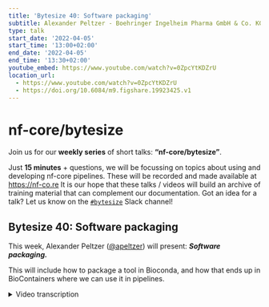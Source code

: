 ```yaml
---
title: 'Bytesize 40: Software packaging'
subtitle: Alexander Peltzer - Boehringer Ingelheim Pharma GmbH & Co. KG, Germany
type: talk
start_date: '2022-04-05'
start_time: '13:00+02:00'
end_date: '2022-04-05'
end_time: '13:30+02:00'
youtube_embed: https://www.youtube.com/watch?v=0ZpcYtKDZrU
location_url:
  - https://www.youtube.com/watch?v=0ZpcYtKDZrU
  - https://doi.org/10.6084/m9.figshare.19923425.v1
---
```


# nf-core/bytesize

Join us for our **weekly series** of short talks: **“nf-core/bytesize”**.

Just **15 minutes** + questions, we will be focussing on topics about using and developing nf-core pipelines.
These will be recorded and made available at <https://nf-co.re>
It is our hope that these talks / videos will build an archive of training material that can complement our documentation. Got an idea for a talk? Let us know on the [`#bytesize`](https://nfcore.slack.com/channels/bytesize) Slack channel!

## Bytesize 40: Software packaging

This week, Alexander Peltzer ([@apeltzer](http://github.com/apeltzer/)) will present: _**Software packaging.**_

This will include how to package a tool in Bioconda, and how that ends up in BioContainers where we can use it in pipelines.

<details markdown="1"><summary>Video transcription</summary>
:::note
The content has been edited to make it reader-friendly
:::

[0:01](https://www.youtube.com/watch?v=0ZpcYtKDZrU&t=1)
(host) So welcome, everybody, to another week in this bytesize talk series. Today, we have Alex Peltzer from the nf-core team and also a clinical bioinformatics lead at Böhringer Ingelheim. He will talk to us about software packaging for nf-core, a matter that we've been all concerned with when writing nf-core pipelines. Thanks a lot, Alex, for joining us today. We look forward to your talk.

[0:28](https://www.youtube.com/watch?v=0ZpcYtKDZrU&t=28)
Thank you, Gisela, for the introduction. As Gisela already mentioned, we're talking a bit about software packaging today for nf-core. It's not strictly speaking nf-core way in this case, but more or less also involving writing Conda recipes, Bioconda recipes for packaging any bioinformatics tools or general purpose tools to be used in nf-core pipelines, for example, and nf-core modules, of course. Just to give you a brief overview, we're going to talk a bit about best practices in software packaging, what we've been drawing in the past, what we've been using in the past, but more or less focused on what we try to do nowadays. Because this is a limited bytesize talk, it's not very long, I have to focus on the most important bits and cannot go into all the details. Especially now also when we come to the next point, Bioconda and conda-forge, what's actually the difference between both of them, then also how to package a tool in Bioconda and conda-forge. This is also just a brief overview about what you have to do, what you have to follow, what are the caveats that you have to circumvent, if possible. We cannot go into full detail there, of course, because there are some peculiarities. As you all know, things can go wrong very quickly if you do things improperly. Then I'll also talk a bit about bio-containers and document Singularity at a glance there and summarize and wrap that all up.

[1:53](https://www.youtube.com/watch?v=0ZpcYtKDZrU&t=113)
The best practices, I'm only focusing on the do's here to limit us a bit in time consumption is that we usually try to work with other communities here in nf-core. We are heavily relying on upstream projects to package our software or tools for pipelines. That is true for both bioinformatics and general purpose tools. For example, bioinformatics tool of choice would be GADK or SAM tools, which are already packaged in Bioconda. But there are, of course, also other tools that are not strictly bioinformatics related, which are usually going, let's say, just a Python library to color some output or something like that could go to conda-forge. Bio-containers is the preferred way in nf-core nowadays how we use containers, both Docker and Singularity, to actually use them in pipelines. What we actively try to do, and whenever you ask something around containerization, around packaging things in the nf-core, you will always get pointed towards these projects, these upstream projects. We really encourage people to contribute to these because this is not just for you a good idea to do that, but because you also will receive frequent updates, for example, of the packages that you push there.

[3:09](https://www.youtube.com/watch?v=0ZpcYtKDZrU&t=189)
Bioconda and conda-forge, if people start new with these, people are usually a bit confused what's actually the difference. Do I have to push my packages to Bioconda? Do I have to get my packages to conda-forge? Actually, they're very similar, but not, strictly speaking, the exact same thing. I already briefly mentioned it a bit. Bioconda, as the name suggests, already is really strictly focusing on bioinformatics tools. It could also be chemistry, computational chemistry tools, of course, but it's more bio-related. Conda-forge is more for general purpose tools. If you have some fancy Python, some fancy R-based package that you would like to get there, you can actually push that to conda-forge. There's this easy decision tree, Bioconda: life science-related, conda-forge: general purpose stuff. That's where you have to get your packages there. As we're all working towards making any tool, Bioconda and/or conda-forge tool package, we always try to either make the decision, whether it's a bioinformatics tool or a conda-forge tool, that we have to push it there.

[4:20](https://www.youtube.com/watch?v=0ZpcYtKDZrU&t=260)
The packaging really relies on similar infrastructure. The setup is a bit different, but the overall things are very, very similar. It's not strictly more complicated if you want to get something to conda-forge. They just have a tiny bit different setup if you produce a recipe for conda-forge. Whereas you have to produce a very different one for Bioconda. But if you know how to do a Bioconda recipe, you usually can learn how to do a conda-forge recipe very quickly as well. It's not too complicated.

[4:54](https://www.youtube.com/watch?v=0ZpcYtKDZrU&t=294)
To guide you a bit through how that could look like, these are a couple of steps that you have to usually follow. The first step would always be to check if your tool is already available on Bioconda and conda-forge. The slides will be online after this talk as well. These things will be clickable. There is a link for Bioconda and conda-forge, which are direct links to the package index of both repositories. You can simply search for your tools. For example, if you would like to see whether there's a tool, a recipe for SAM tools already available that packages SAM tools, then you can just click on Bioconda because there's a bioinformatics tool, obviously, and then search for SAM tools. You will be seeing this page, so that you have multiple versions of the tool. You have dependencies of that package. For example, it depends on hdslip, but also some libgcc, libseplip, and some other dependencies. It also lists multiple tools that are relying on this recipe. Well, obviously, if you add a new one, there won't be anybody relying on your recipe as of now. But in the future, that might actually change. This is quite a nice way to actually see whether there is something available already for your tool that you want to package.

[6:07](https://www.youtube.com/watch?v=0ZpcYtKDZrU&t=367)
The second point that you should usually follow here if you want to package something for Bioconda and conda-forge is to check the contributor documentation for adding to Bioconda and conda-forge. We both have very, very detailed documentation available how to do that in the respective case. Bioconda has a listing of a checklist that you can tick off, also giving you some hints on how to do that most efficiently. Same for conda-forge. Conda-forge has, as I said in the beginning, quite bit of a different approach how to do this. But nevertheless, they also have a step-by-step guide available on the page. Again, this is linked here with individual links to the respective pages. You don't have to search for that. You can simply click there, and then just go there, and it will explain how to do this efficiently.

[6:57](https://www.youtube.com/watch?v=0ZpcYtKDZrU&t=417)
There's also a bonus hint since most of the tools that we need to package for nf-core are Bioconda tools. It's not as common to do conda-forge packages, but the majority of tools that we use in nf-core is a bioinformatics pipeline community is that we package things for Bioconda. There I have to say there is this bonus hint for Bioconda. Please just think about joining the GitHub channel and asking their detailed questions. If you experience issues with packaging things for Bioconda, there's usually a really large crowd around, similar to what is around in nf-core, that can help you with your packaging needs for Bioconda recipes. Also, it's quite advisable to join the GitHub organization of Bioconda because that makes your life easier. It gives you the permissions to review other recipes and learn, for example, by looking at other recipes more efficiently. Although it's all open source, it also means it's a bit easier because it can trigger the bots and notify people from the core team to have a look at the recipe if you're a member of the Bioconda organization, which is similar to nf-core. It's free. You can just join. It might take a couple of days, however. But nevertheless, you can do that.

[8:09](https://www.youtube.com/watch?v=0ZpcYtKDZrU&t=489)
The third step, of course, would be then writing your recipe. Usually, what I do there is I either rely on the templates. Again, there's a link here for some exemplary templates. Or I just recycle a similar package recipe. For example, if I package a Python recipe, which I want to actually get to Bioconda, I actually typically try to look for another Python package that is already on Bioconda and then just try to figure out what I need to change to make my recipe work. However, I have to say your mileage may vary here because sometimes these are really different dependencies. Also, if you're just a lucky person and somebody already made a PyPi package, for example, you could also use the skeleton templates where this is possible. That does not always work. But in some cases, if your package is already luckily on PyPi available, you can just go call the skeleton PyPi and the package name. That will automatically create a template for you that should also pull in and fill out the dependencies of your package, for example, so you don't have to figure that out on your own. Similar things exist for R and some others as well. If you click on the link above here, you will find some more information on how to do that and how this is, for example, done for Perl tools and other tools out there.

[9:34](https://www.youtube.com/watch?v=0ZpcYtKDZrU&t=574)
A cool thing also that James mentioned before I started giving the talk here is also that you can test your recipe locally. This `conda-build` that you have to install manually. If you install Conda, it's not always there. But you can use Conda to install Conda build. That will set up an environment where you could also locally test building your recipe, which will give you a bit of an error handling opportunity before actually pushing this to Bioconda. If you follow these steps, usually you should at least get somewhat a half functional recipe out, I would say, in some cases if you're lucky. Especially that, at least for me, helped too in the most cases when you had a PyPi package that's already built well.

[10:24](https://www.youtube.com/watch?v=0ZpcYtKDZrU&t=624)
Such an example recipe could look like this. Usually this is just a build.sh script, which is just used in the build step of the recipe. Then you have this meta.yml file, which describes some of the content of the recipe. Usually people set the version of the tool package up here and then just refer to this in the version string here. Then build numbers need to be changed at some point. If you, for example, bump a new version of a recipe, then you have to increase this. You have to list the source URL. This has to be a fixed URL, so it cannot be a URL that is overwritten all the time. [...] Landled with at all. Then the requirements to build, to run, and also to host. The host requirements are actually listed here in the recipe. This is just an example. There are much more complicated ones out there, but there are also much more easier ones out there. This is a CC++ tool, which means some of the make compilers and the C compilers have to be present here, for example.

[11:34](https://www.youtube.com/watch?v=0ZpcYtKDZrU&t=694)
If you're done with writing that recipe up, then what you could do is submitting a pull request to Bioconda and then waiting for the automated build checks and linting checks to hopefully tell you that your recipe is in order. Everything that needs to be done is done properly. However, I have to mention here, again, Bioconda and conda-forge are slightly different here. They have a bit of a different setup there. In Bioconda, you have everything in one big master repository. In conda-forge, it starts a bit differently. How that difference plays out in the end is actually listed in the documentation that I linked in one of the first slides. We cannot really cover that fully here. If you're lucky and everything builds fine, then once somebody from the communities approves or reviews and then approves your recipe, then this will be merged. Your recipe will then be automatically available in the Bioconda and conda-forge package indices in a couple of minutes. Sometimes it takes a couple of hours, however. That depends on how fast the synchronization works.

[12:41](https://www.youtube.com/watch?v=0ZpcYtKDZrU&t=761)
Now we've been talking about Conda recipes and Bioconda recipes. But what about Docker and Singularity containers? Because as you know, most of the nf-core pipelines really strictly use Docker and Singularity containers all the time and not necessarily even have support for Conda recipes. What about that? Well, as it turns out, the Bioconda and the conda-forge communities really went into a quite good agreement. But with the biocontainers community... all the Conda and Bioconda recipes are automatically built as Docker containers and also as Singularity containers. If you click on the Bioconda package index, for example, the Samtools one that I just showed in one of the previous slides, you can just click here on the container button. Although it says none, it's actually not none. It's actually there. You will be seeing a list on Quay.io where the Samtools Docker images have been uploaded automatically by the Conda continuous integration service. These are automatically available, which means also if you create a new recipe, then automatically a Docker container for your recipe will be available in a couple of hours. Same applies to the Singularity containers. These are built by the Galaxy team and shared by a Galaxy Depot server, which is also linked here. You simply can directly download that from there and then have your package of choice available as a Singularity container. You don't have to even write your own Docker file or a Singularity file. It looks like this. The only thing you have to do then, you can run directly from Quay.io, biocontainers, and then you have the Samtools version here. You can do the same with Singularity. There you have your Singularity URL with the Samtools container, although these are different versions here at the moment. But nevertheless, I think the point is clear.

[14:42](https://www.youtube.com/watch?v=0ZpcYtKDZrU&t=882)
However, that is always a relationship with one tool per container. If you download the Samtools container from biocontainers, you always have just Samtools in there. It's nothing else. If you want to combine, for example, BWA and pipe the output from BWA to Samtools directly, you have to create a so-called multi-container, which is a multi-tool container, which is also a nice way of combining multiple tools together. If you, for example, in a pipeline want to pipe outputs from one tool to another in a single process step, which in some cases definitely makes sense. For example, automatically converting SAM output directly to BAM or CRAM output to make the compression play in hand. That usually makes sense to combine, for example, BWA and Samtools into one container. This can be done using the multi-tool container service also by the biocontainer community. There you only have to add a set of tools to a so-called hash file, which is just a text file - you add that - which versions you would like to combine, open a pull request with that, and then wait for this to be merged. Then after a couple of hours, you will have a combination of those as a separate container, which you can then use for your purposes.

[15:57](https://www.youtube.com/watch?v=0ZpcYtKDZrU&t=957)
Well, after all these containers and Conda packages, you probably are wondering how to use these containers efficiently in nf-core pipelines. A lot of people really made a lot of effort to make that much easier, especially with the DSL version 2 pipelines where you actually have modules available. In this case, as has been briefly outlined in the past, especially on the Slack channels around that and around building modules, we really rely on biocontainers and the nf-core tools methods around there, to actually make that as easy as possible for you. If you, for example, install multiple tools like FastQC, Samtools, and MultiQC in your pipeline using nf-core modules installed, these will automatically have pre-configured URLs with the latest versions of these respective tools in the modules description. You don't have to worry about actually looking up these Docker and Singularity containers in such a case. If you, for example, write a new module, you can simply do that with `nf-core modules create`. Then this would automatically ask you in an interactive way to tell your name which tool you would like to write a module for. Then it will automatically look up in the API of biocontainers whether there is already a container available. We try to get that in your module already.

[17:24](https://www.youtube.com/watch?v=0ZpcYtKDZrU&t=1044)
Updates work very similar. If you want to know how to update such a module, then there's also an update function there, that will automatically update the container URLs if the module code has been updated. If you build a new module, tools will always search biocontainers via an API to query these URLs for you. To summarize what we've learned about today, although not in very detail because time is limited, what we usually do, and that's the standard approach to packaging software and tools for nf-core pipelines, is that we check Bioconda and conda-forge whether there is already existing recipe of the tool. If this is not existing, we typically try to add it to either Bioconda or conda-forge to make sure that it's available to the broader community. We rely then on biocontainers in Galaxy to build a Docker container and keep the Singularity containers for us to be used.

[18:27](https://www.youtube.com/watch?v=0ZpcYtKDZrU&t=1067)
What's also a good idea is if you don't want to maintain the recipe on your own, you can also rely heavily on nf-core modules which have pre-configured URLs already. What you always should do as well if you work with modules use nf-core tools because they automatically fetch and update the URLs in the modules for you if you need that. That was also briefly mentioned by someone in the Slack channel today, to me a good thing is also if you have any issues with Conda packages, then please try to use Mamba as a drop-in replacement. The commands are not really different. The only thing is that you get much better error outputs. You will know much better what went wrong, and you will also get much faster dependency resolving, which will tell you much faster where your issues are. For example, if you import a Python package that is incompatible with another Python package in your Conda environment, you will see that much quicker with Mamba than with the regular Conda.

[19:27](https://www.youtube.com/watch?v=0ZpcYtKDZrU&t=1167)
Some last words maybe. Software packaging can really get complicated sometimes. To be very honest, I spent more hours than I would like to making Bioconda and conda-forge packages. But nevertheless, this always plays out in the end. Because once you're there, when you did it once, it usually is really easy to update these Bioconda packages. It's also nicer because there are many other people out there, especially from the other communities like Bioconda and conda-forge, who will automatically pick up packages and update them for you. They even have automated update bots that will from time to time check GitHub repository URLs and just send an update for your recipe, which in some cases, you can just review and then accept, and then you will have a new version of your tool available. If you do that manually, if you build your own Docker files, for example, all the time, you have to do all of the heavy lifting on your own, which is cumbersome and takes a lot of time. Maybe it's a good idea to invest the time to bring everything to Bioconda and conda-forge and then just rely on that.

[20:32](https://www.youtube.com/watch?v=0ZpcYtKDZrU&t=1232)
In case of doubt, always ask. There are, as I said, multiple communities around who are really happy to help. Then also we have the nf-core community Slack. The help channel, for example, you can also ask for guidance and input on your recipes. It's not really a problem. We have a lot of people who have experience with this. If you're a beginner and want to get somebody looking over it before you actually go to the, let's say, hardcore Bioconda and conda-forge communities who are more experienced users, then you can also ask there if you want to.

[21:05](https://www.youtube.com/watch?v=0ZpcYtKDZrU&t=1265)
Always remember, collaboration is a key factor there. If you do everything on Bioconda and conda-forge, it's also good because everybody benefits, not just nf-core users who are using your packages maybe with a pipeline. But if somebody, for example, wants to use your tool for some custom analyses, they also will find this on Bioconda and conda-forge and they'll use it, which means that you also get contributors and users for your own tools, for example, which is always great because you also get feedback. You also get improvements, sometimes feature requests, sometimes even PRs that help fixing things. It always played out nicely for me at least.

[21:43](https://www.youtube.com/watch?v=0ZpcYtKDZrU&t=1303)
That's just all the help pages that we have. If you have some questions, you can also just ask them now. Thank you.

(question) Thank you very much, Alex, for this insightful talk. There is a comment in the chat already pointing out maybe one further difference between Bioconda and conda-forge. They mentioned that conda-forge also targets Windows, Linux, and Mac, whereas Bioconda only targets Linux and Mac. That could be an additional difference.

(answer) Yes. That's true.

[22:23](https://www.youtube.com/watch?v=0ZpcYtKDZrU&t=1343)
(question) I also have a question, actually. My problem with the multi-containers or the multi-tool, the hash table is very nice to find something, what combinations already exist or to add a new one. But I always struggle to then find that long multi-container hash that actually already provides this tool. Is there an easy way to find this?

(answer) Well, there's two ways to do it. The first one would be if you open your pull request against this multi-tool containers, as someone approves your PR and merges it, an automated continuous integration service will pick this up and build it for you. You can go into the logs of that CI and find the URL, because at some point that CI also pushes that image to biocontainers. That's how I do it, usually, because for me, it always felt like the most convenient way to do that. However, if I'm not completely wrong here, because I never used that before, there is also a service URL which can look for combinations of packages, which can use like a search engine, and then just look for the combination that you want to have. If you're lucky, for example, there might also already be such a container. For example, BWA and SAM tools, I would envision this is a standard thing that a lot of people will have already and would like to have. There should be multiple versions with multiple combinations of the two tools existing. You don't necessarily have to build your own then. [...] Look that up. Yeah, so that's just the two ways I know, but yeah.

(host) Thanks a lot. I think I also just know those two ways, so we would be interested to know more if there's more.

[24:25](https://www.youtube.com/watch?v=0ZpcYtKDZrU&t=1465)
(question) There's another question by Phil. He asks, could you reiterate when you would change the build number?

(answer) Yes, so maybe I go back to the recipe that you know about what we're talking about here. For example, in some cases, for example, a recipe is broken. For example, if some of the dependencies of that recipes were broken [...] it was broken because one of the libraries that bowtie used was broken on Bioconda. Unfortunately, bowtie didn't release a new version in the meantime because bowtie itself was not broken, but the dependency was broken. In such a case, it would make sense to not change anything here, but just increase the build number to two here. Because that would then tell the CI, this continuous integration service, to rebuild the entire recipe, automatically pulling in the latest dependency, which is hopefully fixed by then, and then rebuild the entire thing in a way that it's not broken without actually changing the version of the actual recipe, because that was not changed, obviously. You get a SAM tools 1.15-2 then available as a Conda recipe, and also the containers would have that -2 in the build number, which will hopefully be a fix. Usually, that is just used for a patch of dependencies or similar things.

(host) Yeah, thanks a lot.

[25:59](https://www.youtube.com/watch?v=0ZpcYtKDZrU&t=1559)
(question) I actually also have a question now that we are here. I think when there is a new version of that package, then there are even automated PRs that will update the recipe for the new version, right? Can you tell us a bit more about this?

(answer) The Bioconda community has an automated bot that queries all the URLs that are mentioned here in the source YAML files, and automatically tries to update them by taking the existing recipe, just adjusting [..] as a change, and also decreasing the build number to one again. I think it just does these three things. That runs, I think, all day or overnight or something like that, and then automatically opens pull request against the Bioconda repository. Then people can just go there. Usually, maintainers who already made that recipe available in the first place are tagged in this PR. Then people can just review, OK, this looks good. CI also run through in most cases because the dependencies are not usually changing that often. Then the update will go through quite quickly so that people don't have to do that manually on their own. Yeah. If Phil, for example, updates MultiQC, usually the system picks that up within a couple of hours. Then you get a PR if Phil was not faster than the system to open that on himself, yeah.

(host) Great, that really facilitates work then with Bioconda.

[27:33](https://www.youtube.com/watch?v=0ZpcYtKDZrU&t=1653)
(question) We have one final question I would say for today. Regarding the PyTest runner, how do we know which version of the PyTest runner is required if you know about it? Or it seems like a very specific question, though.

(answer) That's a good question, which I cannot answer at the moment, to be very honest. Because I'm not experienced too much in the details of the Bioconda and conda-forge continuous integration services. They have their own customization in place there. I'm not really familiar how they test Python packages inside of the container and the package building process. I'd have to look that up, actually, if that is something of concern.

(host) That'd be probably something to ask on the Bioconda Slack then.

(speaker) Yes, that could be something you could ask there.

[28:26](https://www.youtube.com/watch?v=0ZpcYtKDZrU&t=1706)
(host) OK, so thank you very much, everyone. Thank you, especially you, Alex, for this interesting talk.

(speaker) You're welcome. Hope it helped.

(host) Definitely. I'm sure it will have lots of views.

</details>
